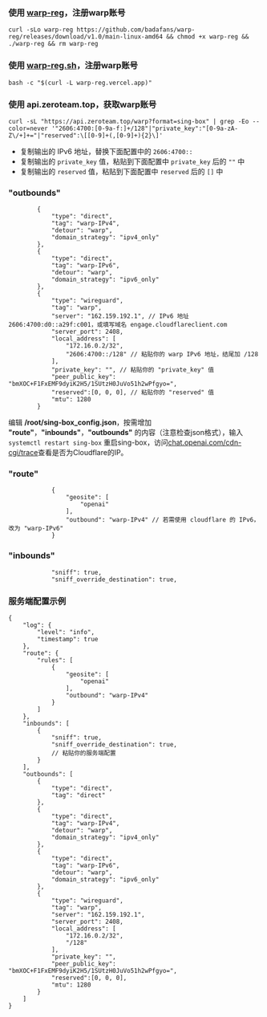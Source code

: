 ### 使用 **[warp-reg](https://github.com/badafans/warp-reg)**，注册warp账号

```
curl -sLo warp-reg https://github.com/badafans/warp-reg/releases/download/v1.0/main-linux-amd64 && chmod +x warp-reg && ./warp-reg && rm warp-reg
```

### 使用 **[warp-reg.sh](https://github.com/chise0713/warp-reg.sh)**，注册warp账号

```
bash -c "$(curl -L warp-reg.vercel.app)"
```

### 使用 **api.zeroteam.top**，获取warp账号

```
curl -sL "https://api.zeroteam.top/warp?format=sing-box" | grep -Eo --color=never '"2606:4700:[0-9a-f:]+/128"|"private_key":"[0-9a-zA-Z\/+]+="|"reserved":\[[0-9]+(,[0-9]+){2}\]'
```

- 复制输出的 IPv6 地址，替换下面配置中的 `2606:4700::`
- 复制输出的 `private_key` 值，粘贴到下面配置中 `private_key` 后的 `""` 中
- 复制输出的 `reserved` 值，粘贴到下面配置中 `reserved` 后的 `[]` 中

### "outbounds"
```jsonc
        {
            "type": "direct",
            "tag": "warp-IPv4",
            "detour": "warp",
            "domain_strategy": "ipv4_only"
        },
        {
            "type": "direct",
            "tag": "warp-IPv6",
            "detour": "warp",
            "domain_strategy": "ipv6_only"
        },
        {
            "type": "wireguard",
            "tag": "warp",
            "server": "162.159.192.1", // IPv6 地址 2606:4700:d0::a29f:c001，或填写域名 engage.cloudflareclient.com
            "server_port": 2408,
            "local_address": [
                "172.16.0.2/32",
                "2606:4700::/128" // 粘贴你的 warp IPv6 地址，结尾加 /128
            ],
            "private_key": "", // 粘贴你的 "private_key" 值
            "peer_public_key": "bmXOC+F1FxEMF9dyiK2H5/1SUtzH0JuVo51h2wPfgyo=",
            "reserved":[0, 0, 0], // 粘贴你的 "reserved" 值
            "mtu": 1280
        }
```

编辑 **/root/sing-box_config.json**，按需增加 **"route"**，**"inbounds"**，**"outbounds"** 的内容（注意检查json格式），输入 `systemctl restart sing-box` 重启sing-box，访问[chat.openai.com/cdn-cgi/trace](https://chat.openai.com/cdn-cgi/trace)查看是否为Cloudflare的IP。

### "route"
```jsonc
            {
                "geosite": [
                    "openai"
                ],
                "outbound": "warp-IPv4" // 若需使用 cloudflare 的 IPv6，改为 "warp-IPv6"
            }
```

### "inbounds"
```jsonc
            "sniff": true,
            "sniff_override_destination": true,
```

### 服务端配置示例

```jsonc
{
    "log": {
        "level": "info",
        "timestamp": true
    },
    "route": {
        "rules": [
            {
                "geosite": [
                    "openai"
                ],
                "outbound": "warp-IPv4"
            }
        ]
    },
    "inbounds": [
        {
            "sniff": true,
            "sniff_override_destination": true,
            // 粘贴你的服务端配置
        }
    ],
    "outbounds": [
        {
            "type": "direct",
            "tag": "direct"
        },
        {
            "type": "direct",
            "tag": "warp-IPv4",
            "detour": "warp",
            "domain_strategy": "ipv4_only"
        },
        {
            "type": "direct",
            "tag": "warp-IPv6",
            "detour": "warp",
            "domain_strategy": "ipv6_only"
        },
        {
            "type": "wireguard",
            "tag": "warp",
            "server": "162.159.192.1",
            "server_port": 2408,
            "local_address": [
                "172.16.0.2/32",
                "/128"
            ],
            "private_key": "",
            "peer_public_key": "bmXOC+F1FxEMF9dyiK2H5/1SUtzH0JuVo51h2wPfgyo=",
            "reserved":[0, 0, 0],
            "mtu": 1280
        }
    ]
}
```
